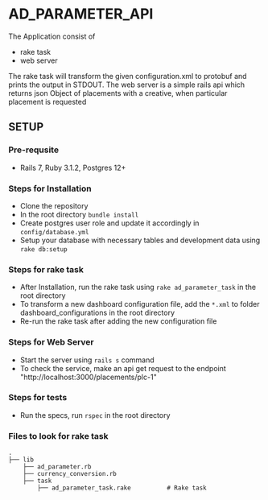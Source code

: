 # AD_PARAMETER_API

The Application consist of

- rake task
- web server

The rake task will transform the given configuration.xml to protobuf and prints the output in STDOUT. The web server is a simple rails api which returns json Object of placements with a creative, when particular placement is requested

## SETUP

### Pre-requsite

- Rails 7, Ruby 3.1.2, Postgres 12+

### Steps for Installation

- Clone the repository
- In the root directory ```bundle install```
- Create postgres user role and update it accordingly in ```config/database.yml```
- Setup your database with necessary tables and development data using ```rake db:setup```

### Steps for rake task

- After Installation, run the rake task using ```rake ad_parameter_task``` in the root directory
- To transform a new dashboard configuration file, add the ```*.xml``` to folder dashboard_configurations in the root directory
- Re-run the rake task after adding the new configuration file

### Steps for Web Server

- Start the server using ```rails s``` command
- To check the service, make an api get request to the endpoint "http://localhost:3000/placements/plc-1"

### Steps for tests

- Run the specs, run ```rspec``` in the root directory

### Files to look for rake task

    .
    ├── lib
        ├── ad_parameter.rb
        ├── currency_conversion.rb            
        ├── task                       
            ├── ad_parameter_task.rake          # Rake task

